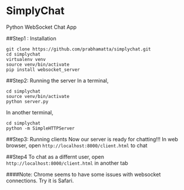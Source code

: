 # SimplyChat
Python WebSocket Chat App

##Step1 : Installation
```
git clone https://github.com/prabhamatta/simplychat.git
cd simplychat
virtualenv venv
source venv/bin/activate
pip install websocket_server
```

##Step2: Running the server
In a terminal,
```
cd simplychat
source venv/bin/activate
python server.py
```
In another terminal,
```
cd simplychat
python -m SimpleHTTPServer
```

##Step3: Running clients
Now our server is ready for chatting!!!
In web browser, open `http://localhost:8000/client.html` to chat

##Step4
To chat as a differnt user,
open `http://localhost:8000/client.html` in another tab


####Note: Chrome seems to have some issues with websocket connections. Try it is Safari.

